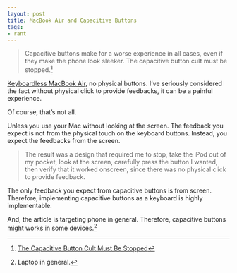 ```yaml
---
layout: post
title: MacBook Air and Capacitive Buttons
tags:
- rant
---
```

> Capacitive buttons make for a worse experience in all cases, even if they make the phone look sleeker. The capacitive button cult must be stopped.[^1]

[Keyboardless MacBook Air][1], no physical buttons. I’ve seriously considered the fact without physical click to provide feedbacks, it can be a painful experience.

[1]: http://sayzlim.net/keyboardless-macbook-air/ "Keyboardless MacBook Air | Sayz Lim"

Of course, that’s not all.

Unless you use your Mac without looking at the screen. The feedback you expect is not from the physical touch on the keyboard buttons. Instead, you expect the feedbacks from the screen.

> The result was a design that required me to stop, take the iPod out of my pocket, look at the screen, carefully press the button I wanted, then verify that it worked onscreen, since there was no physical click to provide feedback.

The only feedback you expect from capacitive buttons is from screen. Therefore, implementing capacitive buttons as a keyboard is highly implementable.

And, the article is targeting phone in general. Therefore, capacitive buttons might works in some devices.[^2]

[^1]:  [The Capacitive Button Cult Must Be Stopped](http://designdare.com/the-capacitive-button-cult-must-be-stopped "The Capacitive Button Cult Must Be Stopped")

[^2]:  Laptop in general.
